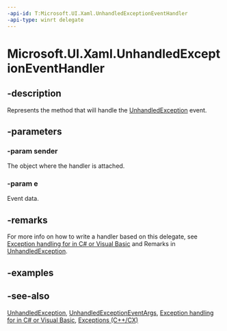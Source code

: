 ```yaml
---
-api-id: T:Microsoft.UI.Xaml.UnhandledExceptionEventHandler
-api-type: winrt delegate
---
```

<!-- Delegate syntax.
public delegate void UnhandledExceptionEventHandler(System.Object sender, Windows.UI.Xaml.UnhandledExceptionEventArgs e)
-->
# Microsoft.UI.Xaml.UnhandledExceptionEventHandler

## -description
Represents the method that will handle the [UnhandledException](application_unhandledexception.md) event.

## -parameters
### -param sender
The object where the handler is attached.

### -param e
Event data.


## -remarks
For more info on how to write a handler based on this delegate, see [Exception handling for    in C# or Visual Basic](/previous-versions/windows/apps/dn532194(v=win.10)) and Remarks in [UnhandledException](application_unhandledexception.md).

## -examples

## -see-also
[UnhandledException](application_unhandledexception.md), [UnhandledExceptionEventArgs](unhandledexceptioneventargs.md), [Exception handling for    in C# or Visual Basic](/previous-versions/windows/apps/dn532194(v=win.10)), [Exceptions (C++/CX)](/cpp/cppcx/exceptions-c-cx)
